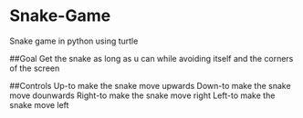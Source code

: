 # Snake-Game
Snake game in python using turtle

##Goal
Get the snake as long as u can while avoiding itself and the corners of the screen

##Controls
Up-to make the snake move upwards
Down-to make the snake move dounwards
Right-to make the snake move right
Left-to make the snake move left

